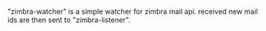 "zimbra-watcher" is a simple watcher for zimbra mail api.
received new mail ids are then sent to "zimbra-listener".

